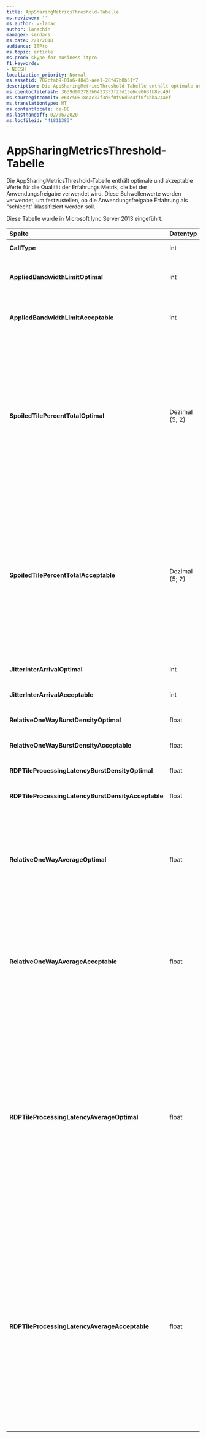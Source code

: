 ```yaml
---
title: AppSharingMetricsThreshold-Tabelle
ms.reviewer: ''
ms.author: v-lanac
author: lanachin
manager: serdars
ms.date: 2/1/2018
audience: ITPro
ms.topic: article
ms.prod: skype-for-business-itpro
f1.keywords:
- NOCSH
localization_priority: Normal
ms.assetid: 782cfab9-01a6-4843-aea1-28f47b0b51f7
description: Die AppSharingMetricsThreshold-Tabelle enthält optimale und akzeptable Werte für die Qualität der Erfahrungs Metrik, die bei der Anwendungsfreigabe verwendet wird. Diese Schwellenwerte werden verwendet, um festzustellen, ob die Anwendungsfreigabe Erfahrung als "schlecht" klassifiziert werden soll.
ms.openlocfilehash: 3639d9f2783b6433353f23d15e6ce063fb8ec49f
ms.sourcegitcommit: e64c50818cac37f3d6f0f96d0d4ff0f4bba24aef
ms.translationtype: MT
ms.contentlocale: de-DE
ms.lasthandoff: 02/06/2020
ms.locfileid: "41811383"
---
```

# <a name="appsharingmetricsthreshold-table"></a>AppSharingMetricsThreshold-Tabelle
 
Die AppSharingMetricsThreshold-Tabelle enthält optimale und akzeptable Werte für die Qualität der Erfahrungs Metrik, die bei der Anwendungsfreigabe verwendet wird. Diese Schwellenwerte werden verwendet, um festzustellen, ob die Anwendungsfreigabe Erfahrung als "schlecht" klassifiziert werden soll.
  
Diese Tabelle wurde in Microsoft lync Server 2013 eingeführt.
  
|**Spalte**|**Datentyp**|**Schlüssel/Index**|**Details**|
|:-----|:-----|:-----|:-----|
|**CallType** <br/> |int  <br/> |Primary  <br/> |Der Typ des Anrufs, der getätigt wurde.  <br/> |
|**AppliedBandwidthLimitOptimal** <br/> |int  <br/> ||Optimale Bandbreitenbeschränkung bei der Anwendungsfreigabe. Der Standardwert ist 1 Million.  <br/> |
|**AppliedBandwidthLimitAcceptable** <br/> |int  <br/> ||Zulässige Bandbreitenbeschränkung für die Anwendungsfreigabe. Der Standardwert ist 500000.  <br/> |
|**SpoiledTilePercentTotalOptimal** <br/> |Dezimal (5; 2)  <br/> ||Optimaler Prozentsatz für "verwöhnte" Kacheln für die Klassifizierung einer Anwendungsfreigabe Qualität. Dieser Wert ist der Prozentsatz des Inhalts des mitbenutzenden, der den Betrachter nicht erreicht hat. Inhalte werden möglicherweise verworfen (oder verdorben), wenn der mitbenutzende die Kacheln aus der grafikquelle abwirft oder die ASMCU-Kacheln Kacheln von Sharer abwirft. Der Standardwert ist 11 Prozent.  <br/> |
|**SpoiledTilePercentTotalAcceptable** <br/> |Dezimal (5; 2)  <br/> ||Akzeptabler Prozentsatz für "verdorbene" Kacheln für die Klassifizierung einer Anwendungsfreigabe Qualität. Dieser Wert ist der Prozentsatz des Inhalts des mitbenutzenden, der den Betrachter nicht erreicht hat. Inhalte werden möglicherweise verworfen (oder verdorben), wenn der mitbenutzende die Kacheln aus der grafikquelle abwirft oder die ASMCU-Kacheln Kacheln von Sharer abwirft. Der Standardwert ist 36 Prozent.  <br/> |
|**JitterInterArrivalOptimal** <br/> |int  <br/> ||Diese Spalte wird in Microsoft lync Server 2013 nicht verwendet.  <br/> |
|**JitterInterArrivalAcceptable** <br/> |int  <br/> ||Diese Spalte wird in Microsoft lync Server 2013 nicht verwendet.  <br/> |
|**RelativeOneWayBurstDensityOptimal** <br/> |float  <br/> ||Diese Spalte wird in Microsoft lync Server 2013 nicht verwendet.  <br/> |
|**RelativeOneWayBurstDensityAcceptable** <br/> |float  <br/> ||Diese Spalte wird in Microsoft lync Server 2013 nicht verwendet.  <br/> |
|**RDPTileProcessingLatencyBurstDensityOptimal** <br/> |float  <br/> ||Diese Spalte wird in Microsoft lync Server 2013 nicht verwendet.  <br/> |
|**RDPTileProcessingLatencyBurstDensityAcceptable** <br/> |float  <br/> ||Diese Spalte wird in Microsoft lync Server 2013 nicht verwendet.  <br/> |
|**RelativeOneWayAverageOptimal** <br/> |float  <br/> ||Optimaler Wert für die relative unidirektionale Verzögerung zwischen den beiden Medien Endpunkten, die an der Anwendungsfreigabe beteiligt sind. Dies ist ein Single-Hop-Latenzmaß. Der Standardwert ist 1,0 Sekunden.  <br/> Die Spalte wurde in Microsoft lync Server 2013 eingeführt.  <br/> |
|**RelativeOneWayAverageAcceptable** <br/> |float  <br/> ||Optimaler Wert für die relative unidirektionale Verzögerung zwischen den beiden Medien Endpunkten, die an der Anwendungsfreigabe beteiligt sind. Dies ist ein Single-Hop-Latenzmaß. Der Standardwert ist 1,75 Sekunden.  <br/> Die Spalte wurde in Microsoft lync Server 2013 eingeführt.  <br/> |
|**RDPTileProcessingLatencyAverageOptimal** <br/> |float  <br/> ||Optimaler Wert der durchschnittlichen Verarbeitungs Wartezeit für RDP-Kacheln auf dem AS-Konferenz Server über die Dauer der Anzeige Sitzung. Latenz ist der Zeitunterschied zwischen dem Codieren des Start Frames auf dem Server (Sharer oder MCU, je nach Szenario) und dem gleichen Start Frame im Viewer.  <br/> Ein hoher Durchschnitt zeigt eine längere Verzögerung bei der Anzeige an. Ein überlasteter Konferenzserver zeigt gegebenenfalls höhere durchschnittliche Verzögerungen an. Der Standardwert ist 200M.  <br/> Die Spalte wurde in Microsoft lync Server 2013 eingeführt.  <br/> |
|**RDPTileProcessingLatencyAverageAcceptable** <br/> |float  <br/> ||Akzeptabler Wert der durchschnittlichen Verarbeitungs Wartezeit für RDP-Kacheln auf dem AS-Konferenz Server über die Dauer der Anzeige Sitzung. Latenz ist der Zeitunterschied zwischen dem Codieren des Start Frames auf dem Server (Sharer oder MCU, je nach Szenario) und dem gleichen Start Frame im Viewer.  <br/> Ein hoher Durchschnitt zeigt eine längere Verzögerung bei der Anzeige an. Ein überlasteter Konferenzserver zeigt gegebenenfalls höhere durchschnittliche Verzögerungen an. Der Standardwert ist 200M.  <br/> Die Spalte wurde in Microsoft lync Server 2013 eingeführt.  <br/> |
   

